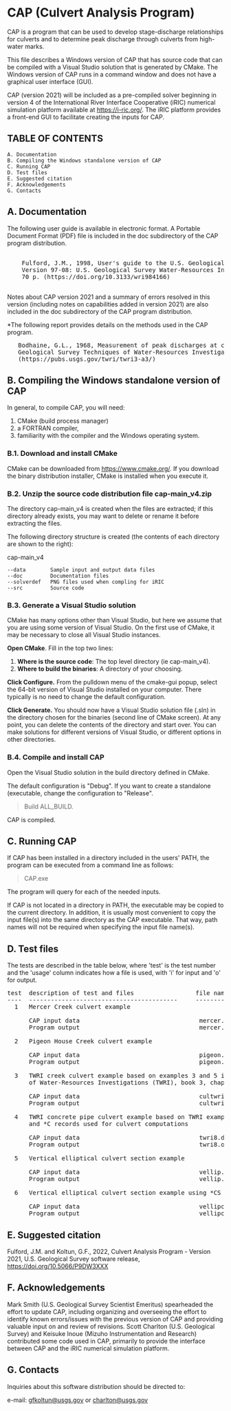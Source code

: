 
# CAP (Culvert Analysis Program)

CAP is a program that can be used to develop stage-discharge relationships for culverts  and to determine peak discharge through culverts from high-water marks. 

This file describes a Windows version of CAP that has source code that can be compiled  with a Visual Studio solution that is generated by CMake. The Windows version of CAP runs in a command window and does not have a graphical user interface (GUI). 

CAP (version 2021) will be included as a pre-compiled solver beginning in version 4 of the International River Interface Cooperative (iRIC) numerical simulation platform available at https://i-ric.org/. The iRIC platform provides a front-end GUI to facilitate creating the inputs for CAP.

## TABLE OF CONTENTS

    A. Documentation
    B. Compiling the Windows standalone version of CAP
    C. Running CAP
	D. Test files
    E. Suggested citation
    F. Acknowledgements
    G. Contacts

## A. Documentation

The following user guide is available in electronic format. A Portable Document Format (PDF) file is included in the doc subdirectory of the CAP program distribution.
<pre>  
    Fulford, J.M., 1998, User's guide to the U.S. Geological Survey Culvert Analysis  Program,
    Version 97-08: U.S. Geological Survey Water-Resources Investigations  Report 98-4166, 
    70 p. (https://doi.org/10.3133/wri984166)
 </pre> 
Notes about CAP version 2021 and a summary of errors resolved in this version  (including notes on capabilities added in version 2021) are also included in the doc subdirectory of the CAP program distribution.
   
*The following report provides details on the methods used in the CAP program.
<pre>
   Bodhaine, G.L., 1968, Measurement of peak discharges at culverts by indirect methods: U.S. 
   Geological Survey Techniques of Water-Resources Investigations,  book 3, chap.  A3, 60 p. 
   (https://pubs.usgs.gov/twri/twri3-a3/) 
</pre>
## B. Compiling the Windows standalone version of CAP

In general, to compile CAP, you will need:
 1. CMake (build process manager)    
 2. a FORTRAN compiler,    
 3. familiarity with the compiler and the Windows operating system.

  
   
### B.1. Download and install CMake
   CMake can be downloaded from https://www.cmake.org/. If you download the binary distribution installer, CMake is installed when you execute it.
	
### B.2. Unzip the source code distribution file cap-main_v4.zip
  
   The directory cap-main_v4 is created when the files are extracted; if this directory already exists, you may want to delete or rename it before extracting the files.

   The following directory structure is created (the contents of each directory are shown to the right):

   cap-main_v4

    --data        Sample input and output data files
    --doc         Documentation files 
    --solverdef   PNG files used when compling for iRIC
    --src         Source code

 
### B.3.  Generate a Visual Studio solution
 
CMake has many options other than Visual Studio, but here we assume that you are using some version of Visual Studio. On the first use of CMake, it may be necessary to close all Visual Studio instances.
 	
   **Open CMake**. 
Fill in the top two lines:
 1. **Where is the source code**: The top level directory (ie cap-main_v4).
 2. **Where to build the binaries**: A directory of your choosing.

 	
   **Click Configure.** 
From the pulldown menu of the cmake-gui popup, select the 64-bit version of Visual Studio installed on your computer. There typically is no  need to change the default configuration.
    
   **Click Generate.**
You should now have a Visual Studio solution file (.sln) in the directory chosen for the binaries (second line of CMake screen). At any point, you   can delete the contents of the directory and start over. You can make solutions for different versions of Visual Studio, or different options in other directories.
 	
### B.4. Compile and install CAP
 
Open the Visual Studio solution in the build directory defined in CMake.
 	
The default configuration is "Debug". If you want to create a standalone (executable,	change the configuration to "Release".
 >Build ALL_BUILD. 

 CAP is compiled.  
## C. Running CAP

If CAP has been installed in a directory included in the users' PATH, the program can be executed from a command line as follows:

> CAP.exe
> 
The program will query for each of the needed inputs.

If CAP is not located in a directory in PATH, the executable may be copied to the current directory. In addition, it is usually most convenient to copy the input file(s) into the same directory as the CAP executable. That way, path names will  not be required when specifying 
the input file name(s).

## D. Test files

The tests are described in the table below, where 'test' is the test number
and the 'usage' column indicates how a file is used, with 'i' for input and
'o' for output.
<pre>
test  description of test and files                 file name & usage
----  -----------------------------------------     -----------------
  1   Mercer Creek culvert example

      CAP input data                                 mercer.dat     i
      Program output                                 mercer.out     o

  2   Pigeon House Creek culvert example

      CAP input data                                 pigeon.dat     i
      Program output                                 pigeon.out     o

  3   TWRI creek culvert example based on examples 3 and 5 in USGS Techniques 
  &nbsp;&nbsp;&nbsp;&nbsp;of Water-Resources Investigations (TWRI), book 3, chapter A3

      CAP input data                                 cultwri.dat    i
      Program output                                 cultwri.out    o

  4   TWRI concrete pipe culvert example based on TWRI example 8; metric units 
  &nbsp;&nbsp;&nbsp;&nbsp;and *C records used for culvert computations

      CAP input data                                 twri8.dat      i
      Program output                                 twri8.out      o

  5   Vertical elliptical culvert section example

      CAP input data                                 vellip.dat     i
      Program output                                 vellip.out     o

  6   Vertical elliptical culvert section example using *CS records

      CAP input data                                 vellipcs.dat   i
      Program output                                 vellipcs.out   o
</pre>
## E. Suggested citation

Fulford, J.M. and Koltun, G.F.,  2022, Culvert Analysis Program - Version 2021, U.S. Geological Survey software release, https://doi.org/10.5066/P9DW3XXX

## F. Acknowledgements
Mark Smith (U.S. Geological Survey Scientist Emeritus) spearheaded the effort to update CAP, including organizing and overseeing the effort to identify known errors/issues with the previous version of CAP and providing valuable input on and review of revisions. Scott Charlton (U.S. Geological Survey) and Keisuke Inoue (Mizuho Instrumentation and Research) contributed some code used in CAP, primarily to provide the interface between CAP and the iRIC numerical simulation platform. 

## G. Contacts

Inquiries about this software distribution should be directed to:

e-mail:  gfkoltun@usgs.gov or charlton@usgs.gov
